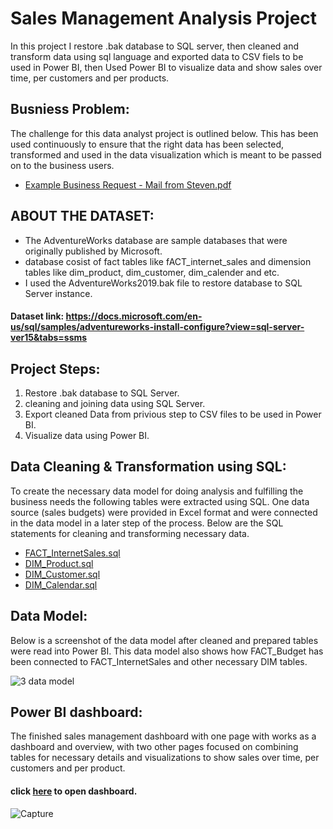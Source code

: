 # Sales Management Analysis Project
In this project I restore .bak database to SQL server, then cleaned and transform data using sql language and exported data to CSV fiels to be used in Power BI, then  Used Power BI to visualize data and show sales over time, per customers and per products.

## Busniess Problem:
The challenge for this data analyst project is outlined below. This has been used continuously to ensure that the right data has been selected, transformed and used in the data visualization which is meant to be passed on to the business users.
* [Example Business Request - Mail from Steven.pdf](https://github.com/elsayed100/sales-management-analysis-project/blob/main/Business%20Model/Example%20Business%20Request%20-%20Mail%20from%20Steven.pdf)

## ABOUT THE DATASET:
* The AdventureWorks database are sample databases that were originally published by Microsoft.
* database cosist of fact tables like fACT_internet_sales and dimension tables like dim_product, dim_customer, dim_calender and etc.
* I used the AdventureWorks2019.bak file to restore database to SQL Server instance.

#### Dataset link: https://docs.microsoft.com/en-us/sql/samples/adventureworks-install-configure?view=sql-server-ver15&tabs=ssms

## Project Steps:
1. Restore .bak database to SQL Server.
2. cleaning and joining data using SQL Server.
3. Export cleaned Data from privious step to CSV files to be used in Power BI.
4. Visualize data using Power BI.

## Data Cleaning & Transformation using SQL:
To create the necessary data model for doing analysis and fulfilling the business needs the following tables were extracted using SQL.
One data source (sales budgets) were provided in Excel format and were connected in the data model in a later step of the process.
Below are the SQL statements for cleaning and transforming necessary data.
* [FACT_InternetSales.sql](https://github.com/elsayed100/sales-management-analysis-project/blob/main/SQL%20Script/FACT_InternetSales.sql)
* [DIM_Product.sql](https://github.com/elsayed100/sales-management-analysis-project/blob/main/SQL%20Script/DIM_Product.sql)
* [DIM_Customer.sql](https://github.com/elsayed100/sales-management-analysis-project/blob/main/SQL%20Script/DIM_Customer.sql)
* [DIM_Calendar.sql](https://github.com/elsayed100/sales-management-analysis-project/blob/main/SQL%20Script/DIM_Calendar.sql)

## Data Model:
Below is a screenshot of the data model after cleaned and prepared tables were read into Power BI.
This data model also shows how FACT_Budget has been connected to FACT_InternetSales and other necessary DIM tables.

![3 data model](https://user-images.githubusercontent.com/104726222/166444570-0a9400f3-d3b5-44d6-9f84-16f2fdd51faf.PNG)


## Power BI dashboard:
The finished sales management dashboard with one page with works as a dashboard and overview, with two other pages focused on combining tables for necessary details and visualizations to show sales over time, per customers and per product.

#### click [here](https://app.powerbi.com/view?r=eyJrIjoiMjEyN2ZjOTctZjIyOC00MDczLTk1OTEtOTg5NTZlYzRkZjQ2IiwidCI6ImQzMTdiNDI0LWY4NDktNDk1Ni04NzIwLTAyZWNjOWIyNjJhYiJ9&pageName=ReportSection) to open dashboard.
![Capture](https://user-images.githubusercontent.com/104726222/166442553-74622ca0-f7e0-49c7-96f6-6511b675e121.PNG)


